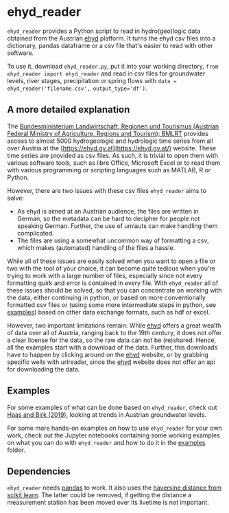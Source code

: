 # ehyd_reader

`ehyd_reader` provides a Python script to read in hydro(geo)logic data obtained from the Austrian [ehyd](https://ehyd.gv.at/) platform.
It turns the ehyd csv files into a dictionary, pandas dataframe or a csv file that's easier to read with other software.

To use it, download `ehyd_reader.py`, put it into your working directory, `from ehyd_reader import ehyd_reader` and read in csv files for groundwater levels, river stages, precipitation or spring flows with `data = ehyd_reader('filename.csv', output_type='df')`.

## A more detailed explanation

The [Bundesministerium Landwirtschaft, Regionen und Tourismus (Austrian Federal Ministry of Agriculture, Regions and Tourism); BMLRT](https://www.bmlrt.gv.at/) provides access to almost 5000 hydrogeologic and hydrologic time series from all over Austria at the [https://ehyd.gv.at](https://ehyd.gv.at/) website.
These time series are provided as csv files. 
As such, it is trivial to open them with various software tools, such as libre Office, Microsoft Excel or to read them with various programming or scripting languages such as MATLAB, R or Python.

However, there are two issues with these csv files `ehyd_reader` aims to solve:

  * As ehyd is aimed at an Austrian audience, the files are written in German, so the metadata can be hard to decipher for people not speaking German. Further, the use of umlauts can make handling them complicated.
  * The files are using a somewhat uncommon way of formatting a csv, which makes (automated) handling of the files a hassle.
  
While all of these issues are easily solved when you want to open a file or two with the tool of your choice, it can become quite tedious when you're trying to work with a large number of files, especially since not every formatting quirk and error is contained in every file.
With `ehyd_reader` all of these issues should be solved, so that you can concentrate on working with the data, either continuing in python, or based on more conventionally formatted csv files or (using some more intermediate steps in python, see [examples](https://github.com/joha1/ehyd_reader/tree/master/examples)) based on other data exchange formats, such as hdf or excel.

However, two important limitations remain:
While [ehyd](https://ehyd.gv.at/) offers a great wealth of data over all of Austria, ranging back to the 19th century, it does not offer a clear license for the data, so the raw data can not be (re)shared.
Hence, all the examples start with a download of the data.
Further, this downloads have to happen by clicking around on the [ehyd](https://ehyd.gv.at/) website, or by grabbing specific wells with urlreader, since the [ehyd](https://ehyd.gv.at/) website does not offer an api for downloading the data.




## Examples

For some examples of what can be done based on `ehyd_reader`, check out [Haas and Birk (2019)](https://doi.org/10.1016/j.ejrh.2019.100597), looking at trends in Austrian groundwater levels.

For some more hands-on examples on how to use `ehyd_reader` for your own work, check out the Jupyter notebooks containing some working examples on what you can do with `ehyd_reader` and how to do it in the [examples](https://github.com/joha1/ehyd_reader/tree/master/examples) folder.

## Dependencies

`ehyd_reader` needs [pandas](https://github.com/pandas-dev/pandas) to work. It also uses the [haversine distance from scikit learn](https://scikit-learn.org/stable/modules/generated/sklearn.metrics.pairwise.haversine_distances.html). The latter could be removed, if getting the distance a measurement station has been moved over its livetime is not important.


